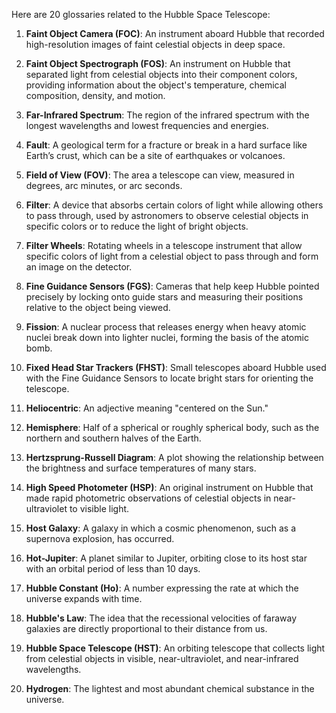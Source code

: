 Here are 20 glossaries related to the Hubble Space Telescope:

1. **Faint Object Camera (FOC)**: An instrument aboard Hubble that recorded high-resolution images of faint celestial objects in deep space.

2. **Faint Object Spectrograph (FOS)**: An instrument on Hubble that separated light from celestial objects into their component colors, providing information about the object's temperature, chemical composition, density, and motion.

3. **Far-Infrared Spectrum**: The region of the infrared spectrum with the longest wavelengths and lowest frequencies and energies.

4. **Fault**: A geological term for a fracture or break in a hard surface like Earth’s crust, which can be a site of earthquakes or volcanoes.

5. **Field of View (FOV)**: The area a telescope can view, measured in degrees, arc minutes, or arc seconds.

6. **Filter**: A device that absorbs certain colors of light while allowing others to pass through, used by astronomers to observe celestial objects in specific colors or to reduce the light of bright objects.

7. **Filter Wheels**: Rotating wheels in a telescope instrument that allow specific colors of light from a celestial object to pass through and form an image on the detector.

8. **Fine Guidance Sensors (FGS)**: Cameras that help keep Hubble pointed precisely by locking onto guide stars and measuring their positions relative to the object being viewed.

9. **Fission**: A nuclear process that releases energy when heavy atomic nuclei break down into lighter nuclei, forming the basis of the atomic bomb.

10. **Fixed Head Star Trackers (FHST)**: Small telescopes aboard Hubble used with the Fine Guidance Sensors to locate bright stars for orienting the telescope.

11. **Heliocentric**: An adjective meaning "centered on the Sun."

12. **Hemisphere**: Half of a spherical or roughly spherical body, such as the northern and southern halves of the Earth.

13. **Hertzsprung-Russell Diagram**: A plot showing the relationship between the brightness and surface temperatures of many stars.

14. **High Speed Photometer (HSP)**: An original instrument on Hubble that made rapid photometric observations of celestial objects in near-ultraviolet to visible light.

15. **Host Galaxy**: A galaxy in which a cosmic phenomenon, such as a supernova explosion, has occurred.

16. **Hot-Jupiter**: A planet similar to Jupiter, orbiting close to its host star with an orbital period of less than 10 days.

17. **Hubble Constant (Ho)**: A number expressing the rate at which the universe expands with time.

18. **Hubble's Law**: The idea that the recessional velocities of faraway galaxies are directly proportional to their distance from us.

19. **Hubble Space Telescope (HST)**: An orbiting telescope that collects light from celestial objects in visible, near-ultraviolet, and near-infrared wavelengths.

20. **Hydrogen**: The lightest and most abundant chemical substance in the universe.
